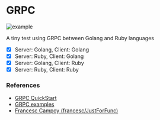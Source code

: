 # GRPC

![example](http://i.imgur.com/bCyxjLv.png)

A tiny test using GRPC between Golang and Ruby languages

  - [x] Server: Golang, Client: Golang
  - [x] Server: Ruby, Client: Golang
  - [x] Server: Golang, Client: Ruby
  - [x] Server: Ruby, Client: Ruby

### References

  - [GRPC QuickStart](http://www.grpc.io/docs/quickstart/)
  - [GRPC examples](https://github.com/grpc/grpc/tree/master/examples)
  - [Francesc Campoy (francesc/JustForFunc)](https://www.youtube.com/watch?v=XaMr--wAuSI)
